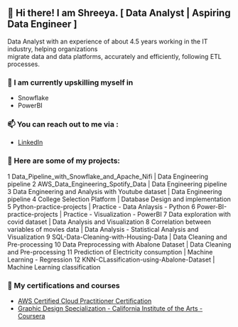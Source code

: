 ## 👋 Hi there! I am Shreeya. [ Data Analyst | Aspiring Data Engineer ]



Data Analyst with an experience of about 4.5 years working in the IT industry, helping organizations </br>
migrate data and data platforms, accurately and efficiently, following ETL processes.

### 🌱 I am currently upskilling myself in  <br>

- Snowflake <br>
- PowerBI <br>

### 📫 You can reach out to me via : <br>

- [LinkedIn](https://www.linkedin.com/in/shreeyapravinjoshi/)
    

### 🌱 Here are some of my projects: <br>
 

1	Data_Pipeline_with_Snowflake_and_Apache_Nifi          | Data Engineering pipeline
2	AWS_Data_Engineering_Spotify_Data                     |	Data Engineering pipeline
3	Data Engineering and Analysis with Youtube dataset    | Data Engineering pipeline
4	College Selection Platform                            | Database Design and implementation
5	Python-practice-projects                              | Practice - Data Anlaysis - Python
6	Power-BI-practice-projects                            | Practice - Visualization - PowerBI
7	Data exploration with covid dataset	                  | Data Analysis and Visualization
8	Correlation between variables of movies data          | Data Analysis - Statistical Analysis and Visualization
9	SQL-Data-Cleaning-with-Housing-Data	                  | Data Cleaning and Pre-processing
10	Data Preprocessing with Abalone Dataset	              | Data Cleaning and Pre-processing
11	Prediction of Electricity consumption	              | Machine Learning - Regression
12	KNN-CLassification-using-Abalone-Dataset              | Machine Learning classification


### 🌱 My certifications and courses 

- [AWS Certified Cloud Practitioner Certification](https://cp.certmetrics.com/amazon/en/public/verify/credential/d907587eea8344c893032be9a0ce7473) 
- [Graphic Design Specialization - California Institute of the Arts - Coursera](https://coursera.org/share/0df0400bce7f52bddceace914944c243)



<!--
- 🔭 I’m currently working on ...
- 🌱 I’m currently learning ...
- 👯 I’m looking to collaborate on ...
- 🤔 I’m looking for help with ...
- 💬 Ask me about ...
- 📫 How to reach me: ...
- 😄 Pronouns: ...
- ⚡ Fun fact: ...
-->